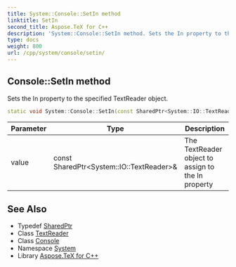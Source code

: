 ```yaml
---
title: System::Console::SetIn method
linktitle: SetIn
second_title: Aspose.TeX for C++
description: 'System::Console::SetIn method. Sets the In property to the specified TextReader object in C++.'
type: docs
weight: 800
url: /cpp/system/console/setin/
---
```

## Console::SetIn method


Sets the In property to the specified TextReader object.

```cpp
static void System::Console::SetIn(const SharedPtr<System::IO::TextReader> &value)
```


| Parameter | Type | Description |
| --- | --- | --- |
| value | const SharedPtr\<System::IO::TextReader\>\& | The TextReader object to assign to the In property |

## See Also

* Typedef [SharedPtr](../../sharedptr/)
* Class [TextReader](../../../system.io/textreader/)
* Class [Console](../)
* Namespace [System](../../)
* Library [Aspose.TeX for C++](../../../)
